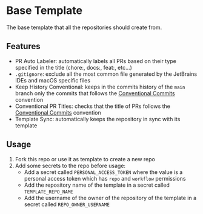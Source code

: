 # Base Template 
The base template that all the repositories should create from.

## Features
- PR Auto Labeler: automatically labels all PRs based on their type specified in the title (chore:, docs:, feat:, etc...)
- `.gitignore`: exclude all the most common file generated by the JetBrains IDEs and macOS specific files
- Keep History Conventional: keeps in the commits history of the `main` branch only the commits that follows the [Conventional Commits][1] convention
- Conventional PR Titles: checks that the title of PRs follows the [Conventional Commits][1] convention
- Template Sync: automatically keeps the repository in sync with its template

## Usage
1) Fork this repo or use it as template to create a new repo
2) Add some secrets to the repo before usage:
    - Add a secret called `PERSONAL_ACCESS_TOKEN` where the value is a personal access token which has `repo` and `workflow` permissions
    - Add the repository name of the template in a secret called `TEMPLATE_REPO_NAME` 
    - Add the username of the owner of the repository of the template in a secret called `REPO_OWNER_USERNAME`


[1]: https://www.conventionalcommits.org/
